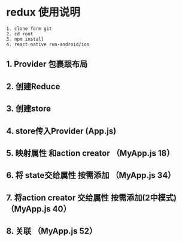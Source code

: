 # redux 使用说明

	1. clone form git 
	2. cd root 
	3. npm install 
	4. react-native run-android/ios

## 1. Provider 包裹跟布局 

## 2. 创建Reduce  

## 3. 创建store

## 4. store传入Provider	(App.js)

## 5. 映射属性 和action creator  （MyApp.js 18）

## 6. 将 state交给属性  按需添加	（MyApp.js 34）

## 7. 将action creator 交给属性  按需添加(2中模式)	（MyApp.js 40）

## 8. 关联 （MyApp.js 52）
